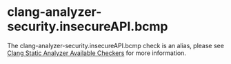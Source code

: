clang-analyzer-security.insecureAPI.bcmp
========================================

The clang-analyzer-security.insecureAPI.bcmp check is an alias, please
see [Clang Static Analyzer Available
Checkers](https://clang.llvm.org/docs/analyzer/checkers.html#security-insecureapi-bcmp)
for more information.
